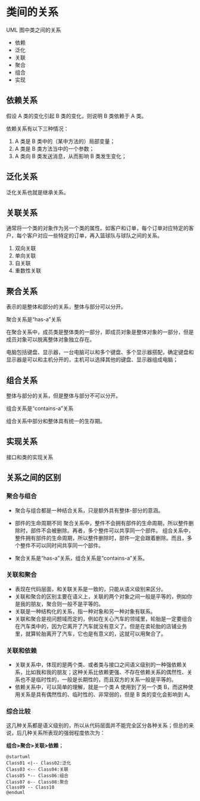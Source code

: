 # 类间的关系

UML 图中类之间的关系

- 依赖
- 泛化
- 关联
- 聚合
- 组合
- 实现

## 依赖关系

假设 A 类的变化引起 B 类的变化，则说明 B 类依赖于 A 类。

依赖关系有以下三种情况：

1. A 类是 B 类中的（某中方法的）局部变量；
2. A 类是 B 类方法当中的一个参数；
3. A 类向 B 类发送消息，从而影响 B 类发生变化；

## 泛化关系

泛化关系也就是继承关系。

## 关联关系

通常将一个类的对象作为另一个类的属性。如客户和订单，每个订单对应特定的客户，每个客户对应一些特定的订单，再入篮球队与球队之间的关系。

1. 双向关联
2. 单向关联
3. 自关联
4. 重数性关联

## 聚合关系

表示的是整体和部分的关系，整体与部分可以分开。

聚合关系是“has-a”关系

在聚合关系中，成员类是整体类的一部分，即成员对象是整体对象的一部分，但是成员对象可以脱离整体对象独立存在。

电脑包括键盘、显示器，一台电脑可以和多个键盘、多个显示器搭配，确定键盘和显示器是可以和主机分开的，主机可以选择其他的键盘、显示器组成电脑；

## 组合关系

整体与部分的关系，但是整体与部分不可以分开。

组合关系是“contains-a”关系

组合关系中部分和整体具有统一的生存期。

## 实现关系

接口和类的实现关系

## 关系之间的区别

### 聚合与组合

- 聚合与组合都是一种结合关系，只是额外具有整体-部分的意涵。

- 部件的生命周期不同
  聚合关系中，整件不会拥有部件的生命周期，所以整件删除时，部件不会被删除。再者，多个整件可以共享同一个部件。
  组合关系中，整件拥有部件的生命周期，所以整件删除时，部件一定会跟着删除。而且，多个整件不可以同时间共享同一个部件。
- 聚合关系是“has-a”关系，组合关系是“contains-a”关系。

### 关联和聚合

- 表现在代码层面，和关联关系是一致的，只能从语义级别来区分。
- 关联和聚合的区别主要在语义上，关联的两个对象之间一般是平等的，例如你是我的朋友，聚合则一般不是平等的。
- 关联是一种结构化的关系，指一种对象和另一种对象有联系。
- 关联和聚合是视问题域而定的，例如在关心汽车的领域里，轮胎是一定要组合在汽车类中的，因为它离开了汽车就没有意义了。但是在卖轮胎的店铺业务里，就算轮胎离开了汽车，它也是有意义的，这就可以用聚合了。

### 关联和依赖

- 关联关系中，体现的是两个类、或者类与接口之间语义级别的一种强依赖关系，比如我和我的朋友；这种关系比依赖更强、不存在依赖关系的偶然性、关系也不是临时性的，一般是长期性的，而且双方的关系一般是平等的。
- 依赖关系中，可以简单的理解，就是一个类 A 使用到了另一个类 B，而这种使用关系是具有偶然性的、临时性的、非常弱的，但是 B 类的变化会影响到 A。

### 综合比较

这几种关系都是语义级别的，所以从代码层面并不能完全区分各种关系；但总的来说，后几种关系所表现的强弱程度依次为：

**组合>聚合>关联>依赖**；

```plantuml
@startuml
Class01 <|-- Class02:泛化
Class03 <-- Class04:关联
Class05 *-- Class06:组合
Class07 o-- Class08:聚合
Class09 -- Class10
@enduml
```
